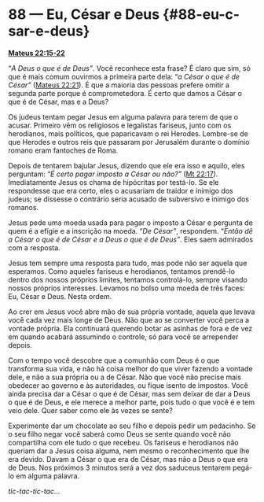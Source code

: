 # 88 — Eu, César e Deus {#88-eu-c-sar-e-deus}

[**Mateus 22:15-22**](http://bibliaonline.com.br/acf/mt/22/15-22)

“_A Deus o que é de Deus”_. Você reconhece esta frase? É claro que sim, só que é mais comum ouvirmos a primeira parte dela: “_a César o que é de César”_ ([Mateus 22:21](http://bibliaonline.com.br/acf/mt/22/21)). É que a maioria das pessoas prefere omitir a segunda parte porque é comprometedora. É certo que damos a César o que é de César, mas e a Deus?

Os judeus tentam pegar Jesus em alguma palavra para terem de que o acusar. Primeiro vêm os religiosos e legalistas fariseus, junto com os herodianos, mais políticos, que paparicavam o rei Herodes. Lembre-se de que Herodes e outros reis que passaram por Jerusalém durante o domínio romano eram fantoches de Roma.

Depois de tentarem bajular Jesus, dizendo que ele era isso e aquilo, eles perguntam: “_É certo pagar imposto a César ou não?”_ ([Mt 22:17](http://bibliaonline.com.br/acf/mt/22/17)). Imediatamente Jesus os chama de hipócritas por testá-lo. Se ele respondesse que era certo, eles o acusariam de traidor e inimigo dos judeus; se dissesse o contrário seria acusado de subversivo e inimigo dos romanos.

Jesus pede uma moeda usada para pagar o imposto a César e pergunta de quem é a efígie e a inscrição na moeda. “_De César”_, respondem. “_Então dê a César o que é de César e a Deus o que é de Deus”_. Eles saem admirados com a resposta.

Jesus tem sempre uma resposta para tudo, mas pode não ser aquela que esperamos. Como aqueles fariseus e herodianos, tentamos prendê-lo dentro dos nossos próprios limites, tentamos controlá-lo, sempre visando nossos próprios interesses. Levamos no bolso uma moeda de três faces: Eu, César e Deus. Nesta ordem.

Ao crer em Jesus você abre mão de sua própria vontade, aquela que levava você cada vez mais longe de Deus. Não que ao se converter você perca a vontade própria. Ela continuará querendo botar as asinhas de fora e de vez em quando acabará assumindo o controle, só para você se arrepender depois.

Com o tempo você descobre que a comunhão com Deus é o que transforma sua vida, e não há coisa melhor do que viver fazendo a vontade dele, e não a sua própria ou a de César. Não que você não precise mais obedecer ao governo e às autoridades, ou fique isento de impostos. Você ainda precisa dar a César o que é de César, mas sem deixar de dar a Deus o que é de Deus, e ele merece a melhor parte, pois tudo o que você é e tem veio dele. Quer saber como ele às vezes se sente?

Experimente dar um chocolate ao seu filho e depois pedir um pedacinho. Se o seu filho negar você saberá como Deus se sente quando você não compartilha com ele tudo o que recebeu. Os fariseus e herodianos não queriam dar a Jesus coisa alguma, nem mesmo o reconhecimento que lhe era devido. Davam a César o que era de César, mas não a Deus o que era de Deus. Nos próximos 3 minutos será a vez dos saduceus tentarem pegá-lo em alguma palavra.

_tic-tac-tic-tac..._